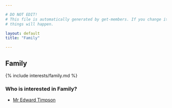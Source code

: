 ```yaml
---

# DO NOT EDIT!
# This file is automatically generated by get-members. If you change it, bad
# things will happen.

layout: default
title: "Family"

---
```


## Family

{% include interests/family.md %}

### Who is interested in Family?


* [Mr Edward Timpson](/members/mr-edward-timpson.html)
